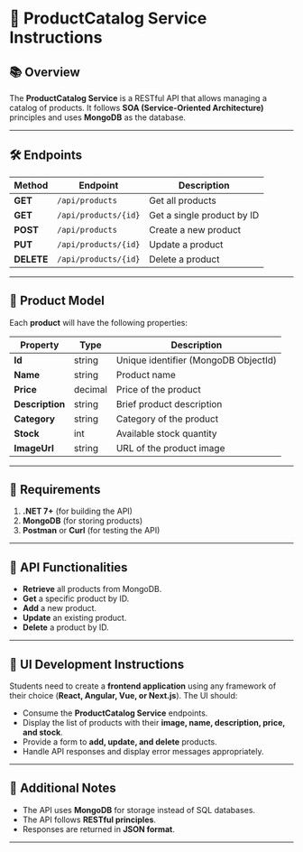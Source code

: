 # 📌 ProductCatalog Service Instructions

## 📚 Overview
The **ProductCatalog Service** is a RESTful API that allows managing a catalog of products. It follows **SOA (Service-Oriented Architecture)** principles and uses **MongoDB** as the database.  

---

## 🛠 Endpoints

| Method  | Endpoint                 | Description                      |
|---------|--------------------------|----------------------------------|
| **GET**  | `/api/products`          | Get all products                |
| **GET**  | `/api/products/{id}`     | Get a single product by ID      |
| **POST** | `/api/products`          | Create a new product            |
| **PUT**  | `/api/products/{id}`     | Update a product                |
| **DELETE** | `/api/products/{id}`  | Delete a product                |

---

## 📂 Product Model
Each **product** will have the following properties:  

| Property    | Type     | Description                          |
|------------|---------|--------------------------------------|
| **Id**      | string  | Unique identifier (MongoDB ObjectId) |
| **Name**    | string  | Product name                         |
| **Price**   | decimal | Price of the product                 |
| **Description** | string  | Brief product description      |
| **Category** | string  | Category of the product             |
| **Stock**   | int     | Available stock quantity            |
| **ImageUrl** | string  | URL of the product image            |

---

## 📌 Requirements
1. **.NET 7+** (for building the API)  
2. **MongoDB** (for storing products)  
3. **Postman** or **Curl** (for testing the API)  

---

## 📂 API Functionalities
- **Retrieve** all products from MongoDB.  
- **Get** a specific product by ID.  
- **Add** a new product.  
- **Update** an existing product.  
- **Delete** a product by ID.  

---

## 🎨 UI Development Instructions
Students need to create a **frontend application** using any framework of their choice (**React, Angular, Vue, or Next.js**). The UI should:
- Consume the **ProductCatalog Service** endpoints.
- Display the list of products with their **image, name, description, price, and stock**.
- Provide a form to **add, update, and delete** products.
- Handle API responses and display error messages appropriately.

---

## 🔹 Additional Notes
- The API uses **MongoDB** for storage instead of SQL databases.  
- The API follows **RESTful principles**.  
- Responses are returned in **JSON format**.  

---
